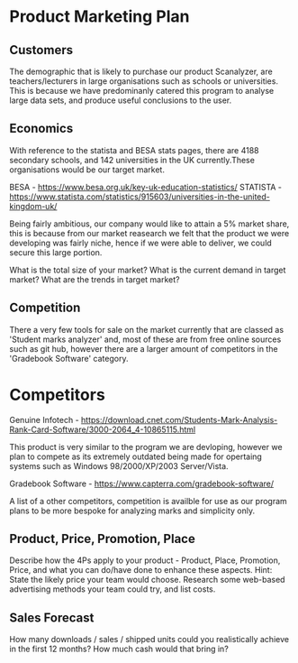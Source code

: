 # Product Marketing Plan


## Customers

The demographic that is likely to purchase our product Scanalyzer, are teachers/lecturers in large organisations such as schools or universities. 
This is because we have predominanly catered this program to analyse large data sets, and produce useful conclusions to
the user.

## Economics

With reference to the statista and BESA stats pages, there are 4188 secondary schools, and 142 universities in the UK currently.These organisations 
would be our target market.

BESA - https://www.besa.org.uk/key-uk-education-statistics/
STATISTA - https://www.statista.com/statistics/915603/universities-in-the-united-kingdom-uk/

Being fairly ambitious, our company would like to attain a 5% market share, this is because from our market reasearch we felt that the product we were
developing was fairly niche, hence if we were able to deliver, we could secure this large portion.

What is the total size of your market?
What is the current demand in target market?
What are the trends in target market?


## Competition

There a very few tools for sale on the market currently that are classed as 'Student marks analyzer' and, most of these are from free online sources such as git hub,
however there are a larger amount of competitors in the 'Gradebook Software' category.

# Competitors

Genuine Infotech - https://download.cnet.com/Students-Mark-Analysis-Rank-Card-Software/3000-2064_4-10865115.html

This product is very similar to the program we are devloping, however we plan to compete as its extremely outdated being made for opertaing systems such as
Windows 98/2000/XP/2003 Server/Vista.

Gradebook Software - https://www.capterra.com/gradebook-software/

A list of a other competitors, competition is availble for use as our program plans to be more bespoke for analyzing marks and simplicity only. 

## Product, Price, Promotion, Place



Describe how the 4Ps apply to your product - Product, Place, Promotion, Price, and what you can do/have done to enhance these aspects.
Hint: State the likely price your team would choose.
Research some web-based advertising methods your team could try, and list costs.



## Sales Forecast

How many downloads / sales / shipped units could you realistically achieve in the first 12 months?
How much cash would that bring in?


